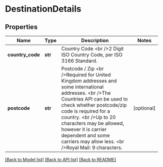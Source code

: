 # DestinationDetails

## Properties
Name | Type | Description | Notes
------------ | ------------- | ------------- | -------------
**country_code** | **str** | Country Code &lt;br /&gt;2 Digit ISO Country Code, per ISO 3166 Standard. | 
**postcode** | **str** | Postcode / Zip &lt;br /&gt;Required for United Kingdom addresses and some international addresses. &lt;br /&gt;The Countries API can be used to check whether postcode/zip code is required for a country.  &lt;br /&gt;Up to 20 characters may be allowed, however it is carrier dependent and some carriers may allow less. &lt;br /&gt;Royal Mail: 9 characters. | [optional] 

[[Back to Model list]](../README.md#documentation-for-models) [[Back to API list]](../README.md#documentation-for-api-endpoints) [[Back to README]](../README.md)

